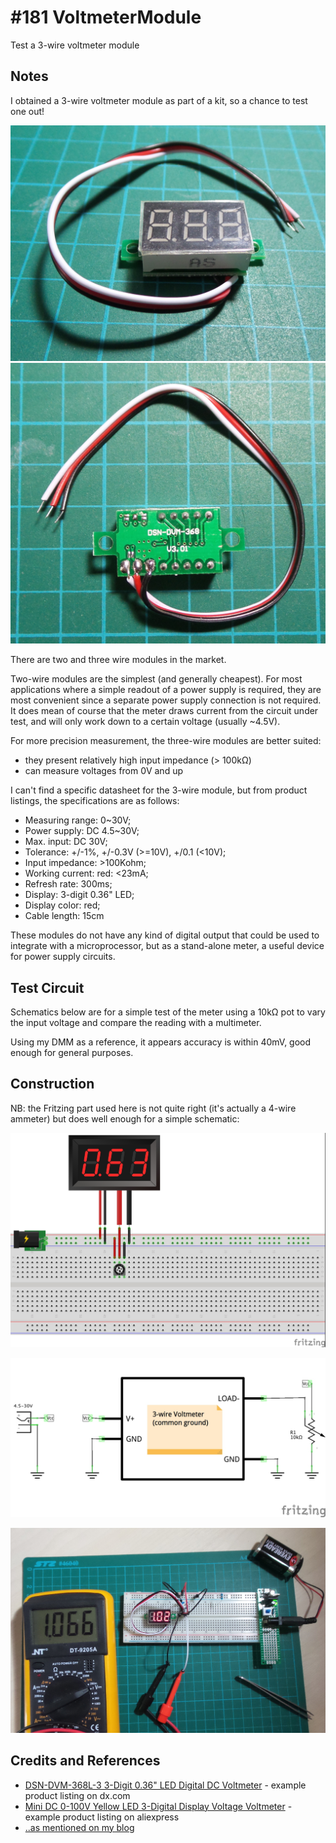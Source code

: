 # #181 VoltmeterModule

Test a 3-wire voltmeter module

## Notes

I obtained a 3-wire voltmeter module as part of a kit, so a chance to test one out!

![front](./assets/VoltmeterModule_front.jpg?raw=true)
![rear](./assets/VoltmeterModule_rear.jpg?raw=true)

There are two and three wire modules in the market.

Two-wire modules are the simplest (and generally cheapest).
For most applications where a simple readout of a power supply is required, they are most convenient
since a separate power supply connection is not required. It does mean of course that the meter
draws current from the circuit under test, and will only work down to a certain voltage (usually ~4.5V).

For more precision measurement, the three-wire
modules are better suited:
* they present relatively high input impedance (> 100kΩ)
* can measure voltages from 0V and up

I can't find a specific datasheet for the 3-wire module, but from product listings,
the specifications are as follows:

* Measuring range: 0~30V;
* Power supply: DC 4.5~30V;
* Max. input: DC 30V;
* Tolerance: +/-1%, +/-0.3V (>=10V), +/0.1 (<10V);
* Input impedance: >100Kohm;
* Working current: red: <23mA;
* Refresh rate: 300ms;
* Display: 3-digit 0.36" LED;
* Display color: red;
* Cable length: 15cm

These modules do not have any kind of digital output that could be used to integrate with a microprocessor,
but as a stand-alone meter, a useful device for power supply circuits.

## Test Circuit

Schematics below are for a simple test of the meter using a 10kΩ pot to vary the input voltage and compare the reading with a multimeter.

Using my DMM as a reference, it appears accuracy is within 40mV, good enough for general purposes.

## Construction

NB: the Fritzing part used here is not quite right (it's actually a 4-wire ammeter) but does well enough for a simple schematic:

![Breadboard](./assets/VoltmeterModule_bb.jpg?raw=true)

![The Schematic](./assets/VoltmeterModule_schematic.jpg?raw=true)

![The Build](./assets/VoltmeterModule_build.jpg?raw=true)

## Credits and References
* [DSN-DVM-368L-3 3-Digit 0.36" LED Digital DC Voltmeter](http://www.dx.com/p/dsn-dvm-368l-3-3-digit-0-36-led-digital-dc-voltmeter-for-motorcycle-black-white-343750#.VrVc01N97XE) - example product listing on dx.com
* [Mini DC 0-100V Yellow LED 3-Digital Display Voltage Voltmeter](http://www.aliexpress.com/item/Mini-DC-0-100V-Yellow-LED-3-Digital-Display-Voltage-Voltmeter-0-28/32276796281.html) - example product listing on aliexpress
* [..as mentioned on my blog](http://blog.tardate.com/2016/02/littlearduinoprojects181-voltmeter.html)
